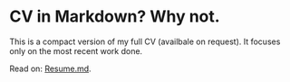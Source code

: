 # CV in Markdown? Why not.

This is a compact version of my full CV (availbale on request). It focuses only on the most recent work done.

Read on: [Resume.md].

[Resume.md]: Resume.md

